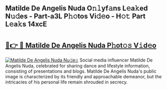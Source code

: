 ## Matilde De Angelis Nuda O𝚗𝚕yf𝚊ns L𝚎a𝚔ed N𝚞𝚍es - Part-a3L P𝚑𝚘tos Vi𝚍𝚎o - H𝚘𝚝 Part L𝚎a𝚔s 14xcE

# <h2><a href="http://kf6st4b.oniu.top/?m=Matilde+De+Angelis+Nuda">🔗👉 🔴 Matilde De Angelis Nuda P𝚑ot𝚘𝚜 V𝚒d𝚎o</a></h2>

[![Matilde De Angelis Nuda Nu𝚍e𝚜](https://i.imgur.com/0qMVB7G.gif)](http://kf6st4b.oniu.top/?m=Matilde+De+Angelis+Nuda)
Social media influencer Matilde De Angelis Nuda, celebrated for sharing dance and lifestyle information, consisting of presentations and blogs. Matilde De Angelis Nuda's public image is characterized by its friendly and approachable demeanor, but the intricacies of his personal life remain shrouded in secrecy.  

